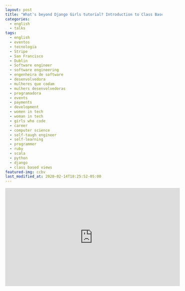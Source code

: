 ```yaml
---
layout: post
title: "What's beyond Django Girls tutorial? Introduction to Class Based Views"
categories:
  - english
  - talks
tags:
  - english
  - eventos
  - tecnologia
  - Stripe
  - San Francisco
  - Dublin
  - Software engineer
  - software engineering
  - engenheira de software
  - desenvolvedora
  - mulheres que codam
  - mulhers desenvolvedoras
  - programadora
  - events
  - payments
  - development
  - women in tech
  - woman in tech
  - girls who code
  - career
  - computer science
  - self-taugh engineer
  - self-learning
  - programmer
  - ruby
  - scala
  - python
  - django
  - class based views
featured-img: ccbv
last_modified_at: 2020-02-14T18:25:52-05:00
---
```


<iframe width="560" height="315" src="https://www.youtube.com/embed/CAFOxnntH7U" frameborder="0" allow="accelerometer; autoplay; encrypted-media; gyroscope; picture-in-picture" allowfullscreen></iframe>
